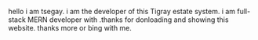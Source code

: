   hello i am tsegay. i am the developer of this Tigray estate system. i am full-stack MERN developer with  .thanks for donloading and showing this website. thanks more or bing with me.
